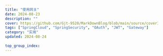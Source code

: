 ```yaml
---
title: "使用网关"
date: 2024-08-23
description: ""
cover: https://github.com/Gjt-9520/MarkDownBlog/blob/main/source/coverImages/Bimage-135/Bimage113.jpg?raw=true
tags: ["SpringCloud", "SpringSecurity", "OAuth", "JWT", "Gateway"]
category: "实用"
updated: 2024-08-24
  
top_group_index: 
---
```



